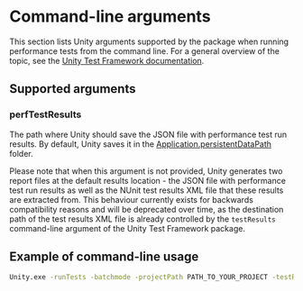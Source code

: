 # Command-line arguments

This section lists Unity arguments supported by the package when running performance tests from the command line. For a
general overview of the topic, see
the [Unity Test Framework documentation](https://docs.unity3d.com/Packages/com.unity.test-framework@latest).

## Supported arguments

### perfTestResults

The path where Unity should save the JSON file with performance test run results. By default, Unity saves it in
the [Application.persistentDataPath](https://docs.unity3d.com/ScriptReference/Application-persistentDataPath.html)
folder.

Please note that when this argument is not provided, Unity generates two report files at the default results location -
the JSON file with performance test run results as well as the NUnit test results XML file that these results are
extracted from. This behaviour currently exists for backwards compatibility reasons and will be deprecated over time, as
the destination path of the test results XML file is already controlled by the `testResults` command-line argument of
the Unity Test Framework package.

## Example of command-line usage

```bash
Unity.exe -runTests -batchmode -projectPath PATH_TO_YOUR_PROJECT -testResults C:\temp\results.xml -perfTestResults C:\temp\perfResults.json
```
